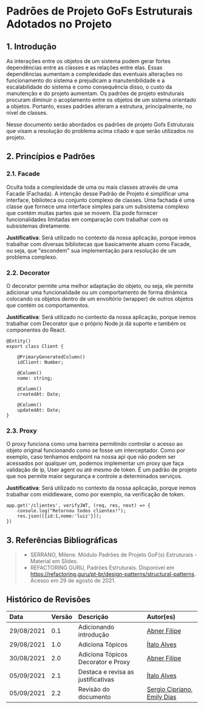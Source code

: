# Padrões de Projeto GoFs Estruturais Adotados no Projeto

## 1. Introdução

As interações entre os objetos de um sistema podem gerar fortes dependências entre as classes e as relações entre elas. Essas dependências aumentam a complexidade das eventuais alterações no funcionamento do sistema e prejudicam a manutenibilidade e a escalabilidade do sistema e como consequência disso, o custo da manutenção e do projeto aumentam. Os padrões de projeto estruturais procuram diminuir o acoplamento entre os objetos de um sistema orientado a objetos. Portanto, esses padrões alteram a estrutura, principalmente, no nível de classes.

Nesse documento serão abordados os padrões de projeto Gofs Estruturais que visam a resolução do problema acima citado e que serão utilizados no projeto.

## 2. Princípios e Padrões

### 2.1. Facade

Oculta toda a complexidade de uma ou mais classes através de uma Facade (Fachada). A intenção desse Padrão de Projeto é simplificar uma interface, biblioteca ou conjunto complexo de classes. Uma fachada é uma classe que fornece uma interface simples para um subsistema complexo que contém muitas partes que se movem. Ela pode fornecer funcionalidades limitadas em comparação com trabalhar com os subsistemas diretamente.

**Justificativa**: Será utilizado no contexto da nossa aplicação, porque iremos trabalhar com diversas bibliotecas que basicamente atuam como Facade, ou seja, que "escondem" sua implementação para resolução de um problema complexo.

### 2.2. Decorator

O decorator permite uma melhor adaptação do objeto, ou seja, ele permite adicionar uma funcionalidade ou um comportamento de forma dinâmica colocando os objetos dentro de um envoltório (wrapper) de outros objetos que contém os comportamentos.

**Justificativa**: Será utilizado no contexto da nossa aplicação, porque iremos trabalhar com Decorator que o próprio Node.js dá suporte e também os componentes do React.

~~~
@Entity()
export class Client {

    @PrimaryGeneratedColumn()
    idClient: Number;

    @Column()
    name: string;

    @Column()
    createdAt: Date;
 
    @Column()
    updatedAt: Date;
}
~~~

### 2.3. Proxy

O proxy funciona como uma barreira permitindo controlar o acesso ao objeto original funcionando como se fosse um interceptador. Como por exemplo, caso tenhamos endpoint na nossa api que não podem ser acessados por qualquer um, podemos implementar um proxy que faça validação de ip, User agent ou até mesmo de token. É um padrão de projeto que nos permite maior segurança e controle a determinados serviços.

**Justificativa**: Será utilizado no contexto da nossa aplicação, porque iremos trabalhar com middleware, como por exemplo, na verificação de token.

~~~
app.get('/clientes', verifyJWT, (req, res, next) => { 
    console.log("Retornou todos clientes!");
    res.json([{id:1,nome:'luiz'}]);
})
~~~

## 3. Referências Bibliográficas

> - SERRANO, Milene. Módulo Padrões de Projeto GoF(s) Estruturais - Material em Slides.
> - REFACTORING GURU, Padrões Estruturais. Disponível em <https://refactoring.guru/pt-br/design-patterns/structural-patterns>. Acesso em 29 de agosto de 2021.

## Histórico de Revisões

| Data       | Versão | Descrição                          | Autor(es)                                    |
| :--------- | :----- | :--------------------------------- | :------------------------------------------- |
| 29/08/2021 | 0.1    | Adicionando introdução             | [Abner Filipe](https://github.com/abner423)  |
| 29/08/2021 | 1.0    | Adiciona Tópicos                   | [Ítalo Alves](https://github.com/alvesitalo) |
| 30/08/2021 | 2.0    | Adiciona Tópicos Decorator e Proxy | [Abner Filipe](https://github.com/abner423)  |
| 05/09/2021 | 2.1    | Destaca e revisa as justificativas | [Ítalo Alves](https://github.com/alvesitalo) |
| 05/09/2021 | 2.2    | Revisão do documento               | [Sergio Cipriano](https://github.com/sergiosacj), [Emily Dias](https://github.com/emysdias) |
